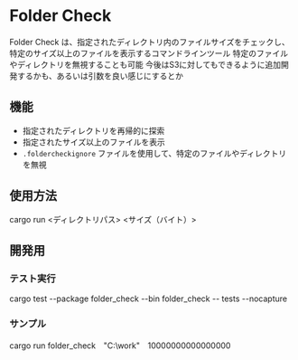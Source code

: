# Folder Check

Folder Check は、指定されたディレクトリ内のファイルサイズをチェックし、特定のサイズ以上のファイルを表示するコマンドラインツール
特定のファイルやディレクトリを無視することも可能
今後はS3に対してもできるように追加開発するかも、あるいは引数を良い感じにするとか

## 機能
- 指定されたディレクトリを再帰的に探索
- 指定されたサイズ以上のファイルを表示
- `.foldercheckignore` ファイルを使用して、特定のファイルやディレクトリを無視

## 使用方法
cargo run <ディレクトリパス> <サイズ（バイト）>

## 開発用
### テスト実行
cargo test --package folder_check --bin folder_check -- tests --nocapture

### サンプル
cargo run folder_check　"C:\work"　10000000000000000      